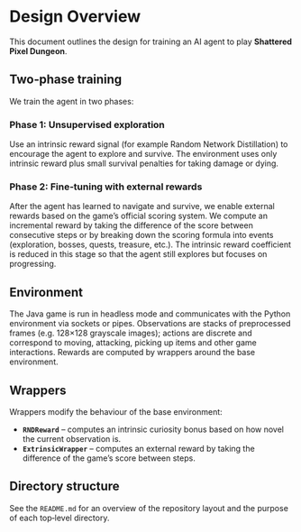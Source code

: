 # Design Overview

This document outlines the design for training an AI agent to play **Shattered Pixel Dungeon**.

## Two‑phase training

We train the agent in two phases:

### Phase 1: Unsupervised exploration

Use an intrinsic reward signal (for example Random Network Distillation) to encourage the agent to explore and survive.  The environment uses only intrinsic reward plus small survival penalties for taking damage or dying.

### Phase 2: Fine‑tuning with external rewards

After the agent has learned to navigate and survive, we enable external rewards based on the game’s official scoring system.  We compute an incremental reward by taking the difference of the score between consecutive steps or by breaking down the scoring formula into events (exploration, bosses, quests, treasure, etc.).  The intrinsic reward coefficient is reduced in this stage so that the agent still explores but focuses on progressing.

## Environment

The Java game is run in headless mode and communicates with the Python environment via sockets or pipes.  Observations are stacks of preprocessed frames (e.g. 128×128 grayscale images); actions are discrete and correspond to moving, attacking, picking up items and other game interactions.  Rewards are computed by wrappers around the base environment.

## Wrappers

Wrappers modify the behaviour of the base environment:

- **`RNDReward`** – computes an intrinsic curiosity bonus based on how novel the current observation is.
- **`ExtrinsicWrapper`** – computes an external reward by taking the difference of the game’s score between steps.

## Directory structure

See the `README.md` for an overview of the repository layout and the purpose of each top‑level directory.
